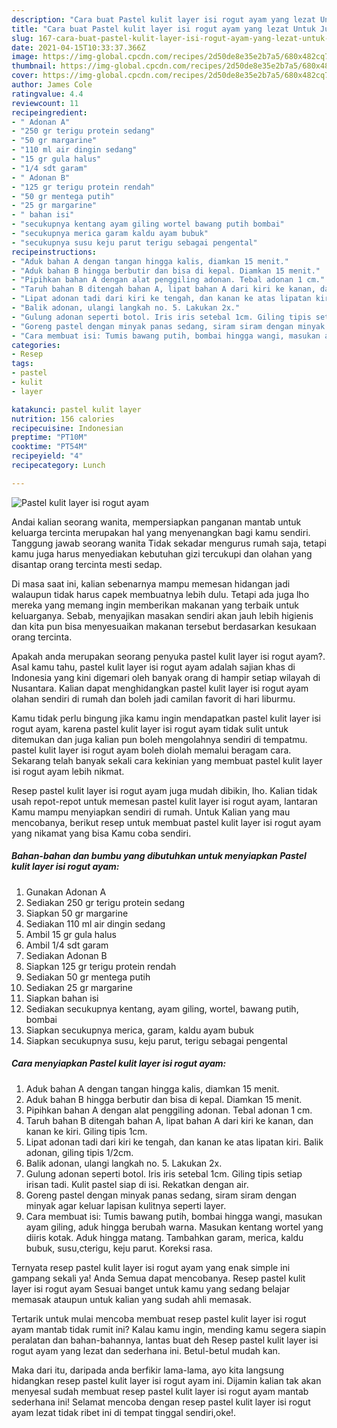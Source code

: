 ```yaml
---
description: "Cara buat Pastel kulit layer isi rogut ayam yang lezat Untuk Jualan"
title: "Cara buat Pastel kulit layer isi rogut ayam yang lezat Untuk Jualan"
slug: 167-cara-buat-pastel-kulit-layer-isi-rogut-ayam-yang-lezat-untuk-jualan
date: 2021-04-15T10:33:37.366Z
image: https://img-global.cpcdn.com/recipes/2d50de8e35e2b7a5/680x482cq70/pastel-kulit-layer-isi-rogut-ayam-foto-resep-utama.jpg
thumbnail: https://img-global.cpcdn.com/recipes/2d50de8e35e2b7a5/680x482cq70/pastel-kulit-layer-isi-rogut-ayam-foto-resep-utama.jpg
cover: https://img-global.cpcdn.com/recipes/2d50de8e35e2b7a5/680x482cq70/pastel-kulit-layer-isi-rogut-ayam-foto-resep-utama.jpg
author: James Cole
ratingvalue: 4.4
reviewcount: 11
recipeingredient:
- " Adonan A"
- "250 gr terigu protein sedang"
- "50 gr margarine"
- "110 ml air dingin sedang"
- "15 gr gula halus"
- "1/4 sdt garam"
- " Adonan B"
- "125 gr terigu protein rendah"
- "50 gr mentega putih"
- "25 gr margarine"
- " bahan isi"
- "secukupnya kentang ayam giling wortel bawang putih bombai"
- "secukupnya merica garam kaldu ayam bubuk"
- "secukupnya susu keju parut terigu sebagai pengental"
recipeinstructions:
- "Aduk bahan A dengan tangan hingga kalis, diamkan 15 menit."
- "Aduk bahan B hingga berbutir dan bisa di kepal. Diamkan 15 menit."
- "Pipihkan bahan A dengan alat penggiling adonan. Tebal adonan 1 cm."
- "Taruh bahan B ditengah bahan A, lipat bahan A dari kiri ke kanan, dan kanan ke kiri. Giling tipis 1cm."
- "Lipat adonan tadi dari kiri ke tengah, dan kanan ke atas lipatan kiri. Balik adonan, giling tipis 1/2cm."
- "Balik adonan, ulangi langkah no. 5. Lakukan 2x."
- "Gulung adonan seperti botol. Iris iris setebal 1cm. Giling tipis setiap irisan tadi. Kulit pastel siap di isi. Rekatkan dengan air."
- "Goreng pastel dengan minyak panas sedang, siram siram dengan minyak agar keluar lapisan kulitnya seperti layer."
- "Cara membuat isi: Tumis bawang putih, bombai hingga wangi, masukan ayam giling, aduk hingga berubah warna. Masukan kentang wortel yang diiris kotak. Aduk hingga matang. Tambahkan garam, merica, kaldu bubuk, susu,cterigu, keju parut. Koreksi rasa."
categories:
- Resep
tags:
- pastel
- kulit
- layer

katakunci: pastel kulit layer 
nutrition: 156 calories
recipecuisine: Indonesian
preptime: "PT10M"
cooktime: "PT54M"
recipeyield: "4"
recipecategory: Lunch

---
```



![Pastel kulit layer isi rogut ayam](https://img-global.cpcdn.com/recipes/2d50de8e35e2b7a5/680x482cq70/pastel-kulit-layer-isi-rogut-ayam-foto-resep-utama.jpg)

Andai kalian seorang wanita, mempersiapkan panganan mantab untuk keluarga tercinta merupakan hal yang menyenangkan bagi kamu sendiri. Tanggung jawab seorang  wanita Tidak sekadar mengurus rumah saja, tetapi kamu juga harus menyediakan kebutuhan gizi tercukupi dan olahan yang disantap orang tercinta mesti sedap.

Di masa  saat ini, kalian sebenarnya mampu memesan hidangan jadi walaupun tidak harus capek membuatnya lebih dulu. Tetapi ada juga lho mereka yang memang ingin memberikan makanan yang terbaik untuk keluarganya. Sebab, menyajikan masakan sendiri akan jauh lebih higienis dan kita pun bisa menyesuaikan makanan tersebut berdasarkan kesukaan orang tercinta. 



Apakah anda merupakan seorang penyuka pastel kulit layer isi rogut ayam?. Asal kamu tahu, pastel kulit layer isi rogut ayam adalah sajian khas di Indonesia yang kini digemari oleh banyak orang di hampir setiap wilayah di Nusantara. Kalian dapat menghidangkan pastel kulit layer isi rogut ayam olahan sendiri di rumah dan boleh jadi camilan favorit di hari liburmu.

Kamu tidak perlu bingung jika kamu ingin mendapatkan pastel kulit layer isi rogut ayam, karena pastel kulit layer isi rogut ayam tidak sulit untuk ditemukan dan juga kalian pun boleh mengolahnya sendiri di tempatmu. pastel kulit layer isi rogut ayam boleh diolah memalui beragam cara. Sekarang telah banyak sekali cara kekinian yang membuat pastel kulit layer isi rogut ayam lebih nikmat.

Resep pastel kulit layer isi rogut ayam juga mudah dibikin, lho. Kalian tidak usah repot-repot untuk memesan pastel kulit layer isi rogut ayam, lantaran Kamu mampu menyiapkan sendiri di rumah. Untuk Kalian yang mau mencobanya, berikut resep untuk membuat pastel kulit layer isi rogut ayam yang nikamat yang bisa Kamu coba sendiri.

<!--inarticleads1-->

##### Bahan-bahan dan bumbu yang dibutuhkan untuk menyiapkan Pastel kulit layer isi rogut ayam:

1. Gunakan  Adonan A
1. Sediakan 250 gr terigu protein sedang
1. Siapkan 50 gr margarine
1. Sediakan 110 ml air dingin sedang
1. Ambil 15 gr gula halus
1. Ambil 1/4 sdt garam
1. Sediakan  Adonan B
1. Siapkan 125 gr terigu protein rendah
1. Sediakan 50 gr mentega putih
1. Sediakan 25 gr margarine
1. Siapkan  bahan isi
1. Sediakan secukupnya kentang, ayam giling, wortel, bawang putih, bombai
1. Siapkan secukupnya merica, garam, kaldu ayam bubuk
1. Siapkan secukupnya susu, keju parut, terigu sebagai pengental




<!--inarticleads2-->

##### Cara menyiapkan Pastel kulit layer isi rogut ayam:

1. Aduk bahan A dengan tangan hingga kalis, diamkan 15 menit.
1. Aduk bahan B hingga berbutir dan bisa di kepal. Diamkan 15 menit.
1. Pipihkan bahan A dengan alat penggiling adonan. Tebal adonan 1 cm.
1. Taruh bahan B ditengah bahan A, lipat bahan A dari kiri ke kanan, dan kanan ke kiri. Giling tipis 1cm.
1. Lipat adonan tadi dari kiri ke tengah, dan kanan ke atas lipatan kiri. Balik adonan, giling tipis 1/2cm.
1. Balik adonan, ulangi langkah no. 5. Lakukan 2x.
1. Gulung adonan seperti botol. Iris iris setebal 1cm. Giling tipis setiap irisan tadi. Kulit pastel siap di isi. Rekatkan dengan air.
1. Goreng pastel dengan minyak panas sedang, siram siram dengan minyak agar keluar lapisan kulitnya seperti layer.
1. Cara membuat isi: Tumis bawang putih, bombai hingga wangi, masukan ayam giling, aduk hingga berubah warna. Masukan kentang wortel yang diiris kotak. Aduk hingga matang. Tambahkan garam, merica, kaldu bubuk, susu,cterigu, keju parut. Koreksi rasa.




Ternyata resep pastel kulit layer isi rogut ayam yang enak simple ini gampang sekali ya! Anda Semua dapat mencobanya. Resep pastel kulit layer isi rogut ayam Sesuai banget untuk kamu yang sedang belajar memasak ataupun untuk kalian yang sudah ahli memasak.

Tertarik untuk mulai mencoba membuat resep pastel kulit layer isi rogut ayam mantab tidak rumit ini? Kalau kamu ingin, mending kamu segera siapin peralatan dan bahan-bahannya, lantas buat deh Resep pastel kulit layer isi rogut ayam yang lezat dan sederhana ini. Betul-betul mudah kan. 

Maka dari itu, daripada anda berfikir lama-lama, ayo kita langsung hidangkan resep pastel kulit layer isi rogut ayam ini. Dijamin kalian tak akan menyesal sudah membuat resep pastel kulit layer isi rogut ayam mantab sederhana ini! Selamat mencoba dengan resep pastel kulit layer isi rogut ayam lezat tidak ribet ini di tempat tinggal sendiri,oke!.


